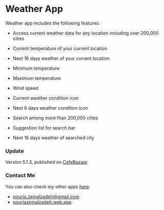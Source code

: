 # Weather App



Weather app includes the following features:

- Access current weather data for any location including over 200,000 cities

- Current temperature of your current location

- Next 16 days weather of your current location

- Minimum temperature

- Maximum temperature

- Wind speed

- Current weather condition icon

- Next 6 days weather condition icon

- Search among more than 200,000 cities

- Suggestion list for search bar

- Next 16 days weather of searched city

### Update

Version 5.1.3, published on [CafeBazaar](https://cafebazaar.ir/app/com.weather.weather_app?l=en).

### Contact Me

You can also check my other apps [here](https://cafebazaar.ir/developer/413934687302?l=en).

- pouria.zeinalzadeh@gmail.com
- [pouriazeinalzadeh.web.app](https://pouriazeinalzadeh.web.app)
